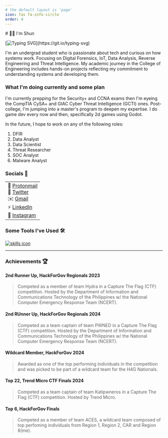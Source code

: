 ```yaml
---
# the default layout is 'page'
icon: fas fa-info-circle
order: 4
---
```


<link
  rel="stylesheet"
  href="https://cdn.jsdelivr.net/gh/dheereshagrwal/colored-icons@1.7.5/src/app/ci.min.css"
/>
#  👋🏼 I'm Shun

<br>

[![Typing SVG](https://readme-typing-svg.herokuapp.com?color=ffffff&lines=Novice+Security+Researcher;Software+Engineer;DFIR+Aspirant;Python+Developer;Network+Engineer;Electronics+Nerd;)](https://git.io/typing-svg)

I'm an undergrad student who is passionate about tech and curious on how systems work. Focusing on Digital Forensics, IoT, Data Analysis, Reverse Engineering and Threat Intelligence. My academic journey in the College of Engineering includes hands-on projects reflecting my commitment to understanding systems and developing them.

### What I'm doing currently and some plan

I'm currently prepping for the Security+ and CCNA exams then I'm eyeing the CompTIA CySA+ and GIAC Cyber Threat Intelligence (GCTI) ones. Post-college, I'm jumping into a master's program to deepen my expertise. I do game dev every now and then, specifically 2d games using Godot.

In the future, I hope to work on any of the following roles:

1. DFIR
2. Data Analyst
3. Data Scientist
4. Threat Researcher
5. SOC Analyst
6. Malware Analyst

### Socials 💬

<table>
    <tr style="background-color:transparent">
        <td valign="top" width="100%">
         💬 <a href="mailto:shawnmichaelsudaria@proton.me">Protonmail</a>
            <br>
         🐤 <a href="https://x.com/__5hun__">Twitter</a>
            <br>
         ✉️ <a href="mailto:shawnmichaelsudaria@proton.me">Gmail</a>
            <br>
         ⚡ <a href="https://www.linkedin.com/in/shawn-michael-sudaria/">LinkedIn</a>
            <br>
         👾 <a href="https://www.instagram.com/shun_micx/">Instagram</a>

</td>
</tr>
</table>

### Some Tools I've Used 🛠️

<p>
  <a href="https://skillicons.dev">
    <img src="https://skillicons.dev/icons?i=atom,bootstrap,git,py,c,cs,debian,discord,docker,fastapi,figma,flask,heroku,html,css,kali,latex,obsidian,qt,r,regex,tailwind,ts,ubuntu,visualstudio,wordpress,cpp,neovim,arduino,vscode,bash,django,godot,linux,mysql,php,powershell,raspberrypi,windows,burpsuite,ps,gcp&perline=10" alt="skills icon"/>
  </a>
</p>

---

### Achievements 🏆

#### 2nd Runner Up, HackForGov Regionals 2023

> Competed as a member of team Hydra in a Capture The Flag (CTF) competition. Hosted by the Department of Information and Communications Technology of the Philippines w/ the National Computer Emergency Response Team (NCERT).

#### 2nd RUnner Up, HackForGov Regionals 2024

> Competed as a team captain of team PWNED in a Capture The Flag (CTF) competition. Hosted by the Department of Information and Communications Technology of the Philippines w/ the National Computer Emergency Response Team (NCERT).

#### Wildcard Member, HackForGov 2024

> Awarded as one of the top performing individuals in the competition and was picked to be part of a wildcard team for the H4G Nationals.

#### Top 22, Trend Micro CTF Finals 2024

> Competed as a team captain of team Katipwneros in a Capture The Flag (CTF) competition. Hosted by Trend Micro.

#### Top 6, HackForGov Finals

> Competed as a member of team ACES, a wildcard team composed of top perfoming individuals from Region 1, Region 2, CAR and Region 8(me).
